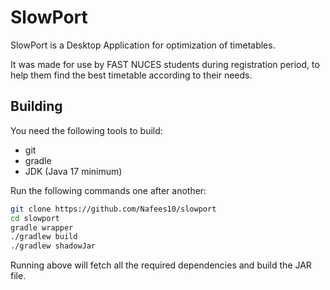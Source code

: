# SlowPort

SlowPort is a Desktop Application for optimization of timetables.

It was made for use by FAST NUCES students during registration period, to help
them find the best timetable according to their needs.


## Building

You need the following tools to build:

* git
* gradle
* JDK (Java 17 minimum)

Run the following commands one after another:

```bash
git clone https://github.com/Nafees10/slowport
cd slowport
gradle wrapper
./gradlew build
./gradlew shadowJar
```

Running above will fetch all the required dependencies and build the JAR file.
